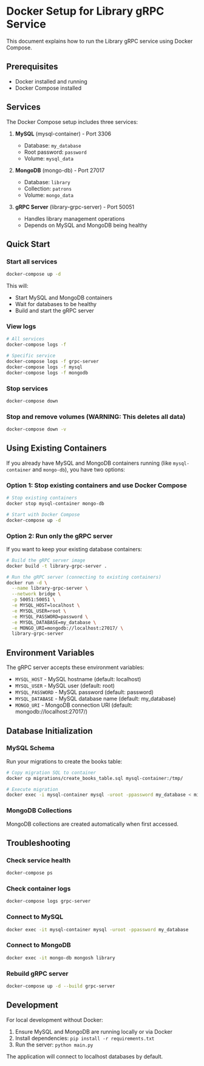 # Docker Setup for Library gRPC Service

This document explains how to run the Library gRPC service using Docker Compose.

## Prerequisites

- Docker installed and running
- Docker Compose installed

## Services

The Docker Compose setup includes three services:

1. **MySQL** (mysql-container) - Port 3306
   - Database: `my_database`
   - Root password: `password`
   - Volume: `mysql_data`

2. **MongoDB** (mongo-db) - Port 27017
   - Database: `library`
   - Collection: `patrons`
   - Volume: `mongo_data`

3. **gRPC Server** (library-grpc-server) - Port 50051
   - Handles library management operations
   - Depends on MySQL and MongoDB being healthy

## Quick Start

### Start all services

```bash
docker-compose up -d
```

This will:
- Start MySQL and MongoDB containers
- Wait for databases to be healthy
- Build and start the gRPC server

### View logs

```bash
# All services
docker-compose logs -f

# Specific service
docker-compose logs -f grpc-server
docker-compose logs -f mysql
docker-compose logs -f mongodb
```

### Stop services

```bash
docker-compose down
```

### Stop and remove volumes (WARNING: This deletes all data)

```bash
docker-compose down -v
```

## Using Existing Containers

If you already have MySQL and MongoDB containers running (like `mysql-container` and `mongo-db`), you have two options:

### Option 1: Stop existing containers and use Docker Compose

```bash
# Stop existing containers
docker stop mysql-container mongo-db

# Start with Docker Compose
docker-compose up -d
```

### Option 2: Run only the gRPC server

If you want to keep your existing database containers:

```bash
# Build the gRPC server image
docker build -t library-grpc-server .

# Run the gRPC server (connecting to existing containers)
docker run -d \
  --name library-grpc-server \
  --network bridge \
  -p 50051:50051 \
  -e MYSQL_HOST=localhost \
  -e MYSQL_USER=root \
  -e MYSQL_PASSWORD=password \
  -e MYSQL_DATABASE=my_database \
  -e MONGO_URI=mongodb://localhost:27017/ \
  library-grpc-server
```

## Environment Variables

The gRPC server accepts these environment variables:

- `MYSQL_HOST` - MySQL hostname (default: localhost)
- `MYSQL_USER` - MySQL user (default: root)
- `MYSQL_PASSWORD` - MySQL password (default: password)
- `MYSQL_DATABASE` - MySQL database name (default: my_database)
- `MONGO_URI` - MongoDB connection URI (default: mongodb://localhost:27017/)

## Database Initialization

### MySQL Schema

Run your migrations to create the books table:

```bash
# Copy migration SQL to container
docker cp migrations/create_books_table.sql mysql-container:/tmp/

# Execute migration
docker exec -i mysql-container mysql -uroot -ppassword my_database < migrations/create_books_table.sql
```

### MongoDB Collections

MongoDB collections are created automatically when first accessed.

## Troubleshooting

### Check service health

```bash
docker-compose ps
```

### Check container logs

```bash
docker-compose logs grpc-server
```

### Connect to MySQL

```bash
docker exec -it mysql-container mysql -uroot -ppassword my_database
```

### Connect to MongoDB

```bash
docker exec -it mongo-db mongosh library
```

### Rebuild gRPC server

```bash
docker-compose up -d --build grpc-server
```

## Development

For local development without Docker:

1. Ensure MySQL and MongoDB are running locally or via Docker
2. Install dependencies: `pip install -r requirements.txt`
3. Run the server: `python main.py`

The application will connect to localhost databases by default.
